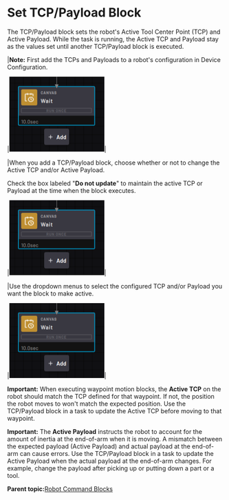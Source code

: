 # Set TCP/Payload Block

The TCP/Payload block sets the robot's Active Tool Center Point \(TCP\) and Active Payload. While the task is running, the Active TCP and Payload stay as the values set until another TCP/Payload block is executed.

|**Note:** First add the TCPs and Payloads to a robot's configuration in Device Configuration.

|![](../Images/TaskCanvasBlockGlossary/Canvas-Block-Wait.png)|

|When you add a TCP/Payload block, choose whether or not to change the Active TCP and/or Active Payload.

Check the box labeled "**Do not update**" to maintain the active TCP or Payload at the time when the block executes.

|![](../Images/TaskCanvasBlockGlossary/Canvas-Block-Wait.png)|

|Use the dropdown menus to select the configured TCP and/or Payload you want the block to make active.

|![](../Images/TaskCanvasBlockGlossary/Canvas-Block-Wait.png)|

**Important:** When executing waypoint motion blocks, the **Active TCP** on the robot should match the TCP defined for that waypoint. If not, the position the robot moves to won't match the expected position. Use the TCP/Payload block in a task to update the Active TCP before moving to that waypoint.

**Important:** The **Active Payload** instructs the robot to account for the amount of inertia at the end-of-arm when it is moving. A mismatch between the expected payload \(Active Payload\) and actual payload at the end-of-arm can cause errors. Use the TCP/Payload block in a task to update the Active Payload when the actual payload at the end-of-arm changes. For example, change the payload after picking up or putting down a part or a tool.

**Parent topic:**[Robot Command Blocks](../TaskCanvasBlockGlossary/Robot-Overview.md)

